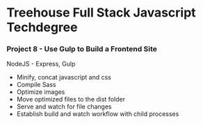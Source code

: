 # Treehouse Full Stack Javascript Techdegree
### Project 8 - Use Gulp to Build a Frontend Site

NodeJS - Express, Gulp

* Minify, concat javascript and css
* Compile Sass
* Optimize images
* Move optimized files to the dist folder
* Serve and watch for file changes
* Establish build and watch workflow with child processes
